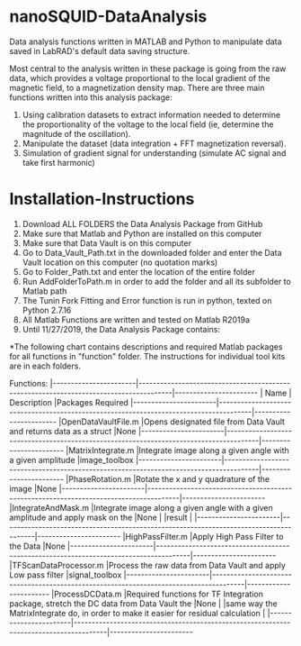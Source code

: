 # nanoSQUID-DataAnalysis

Data analysis functions written in MATLAB and Python to manipulate data saved in LabRAD's default data saving structure. 

Most central to the analysis written in these package is going from the raw data, which provides a voltage proportional to the local gradient of the magnetic field, to a magnetization density map. There are three main functions written into this analysis package: 

1. Using calibration datasets to extract information needed to determine the proportionality of the voltage to the local field (ie, determine the magnitude of the oscillation). 
2. Manipulate the dataset (data integration + FFT magnetization reversal). 
3. Simulation of gradient signal for understanding (simulate AC signal and take first harmonic)


# Installation-Instructions


1. Download ALL FOLDERS the Data Analysis Package from GitHub
2. Make sure that Matlab and Python are installed on this computer
3. Make sure that Data Vault is on this computer
4. Go to Data_Vault_Path.txt in the downloaded folder and enter the Data Vault location on this computer (no quotation marks)
5. Go to Folder_Path.txt and enter the location of the entire folder
6. Run AddFolderToPath.m in order to add the folder and all its subfolder to Matlab path
7. The Tunin Fork Fitting and Error function is run in python, texted on Python 2.7.16
8. All Matlab Functions are written and tested on Matlab R2019a
9. Until 11/27/2019, the Data Analysis Package contains:

*The following chart contains descriptions and required Matlab packages for all functions in "function" folder. The instructions for
 individual tool kits are in each folders.

Functions:
|-----------------------|---------------------------------------------------------------------------------------|-----------------------
|	Name		|					Description					|Packages Required
|-----------------------|---------------------------------------------------------------------------------------|-----------------------
|OpenDataVaultFile.m	|Opens designated file from Data Vault and returns data as a struct			|None
|-----------------------|---------------------------------------------------------------------------------------|-----------------------
|MatrixIntegrate.m	|Integrate image along a given angle with a given amplitude				|image_toolbox
|-----------------------|---------------------------------------------------------------------------------------|-----------------------
|PhaseRotation.m	|Rotate the x and y quadrature of the image						|None
|-----------------------|---------------------------------------------------------------------------------------|-----------------------
|IntegrateAndMask.m	|Integrate image along a given angle with a given amplitude and apply mask on the	|None
|			|result											|
|-----------------------|---------------------------------------------------------------------------------------|-----------------------
|HighPassFilter.m	|Apply High Pass Filter to the Data							|None
|-----------------------|---------------------------------------------------------------------------------------|-----------------------
|TFScanDataProcessor.m	|Process the raw data from Data Vault and apply Low pass filter				|signal_toolbox
|-----------------------|---------------------------------------------------------------------------------------|-----------------------
|ProcessDCData.m	|Required functions for TF Integration package, stretch the DC data from Data Vault the	|None
|			|same way the MatrixIntegrate do, in order to make it easier for residual calculation	|
|-----------------------|---------------------------------------------------------------------------------------|-----------------------
